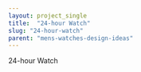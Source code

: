 ```yaml
---
layout: project_single
title:  "24-hour Watch"
slug: "24-hour-watch"
parent: "mens-watches-design-ideas"
---
```

24-hour Watch